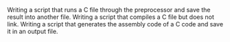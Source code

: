 Writing a script that runs a C file through the preprocessor and save the result into another file.
Writing a script that compiles a C file but does not link.
Writing a script that generates the assembly code of a C code and save it in an output file.
